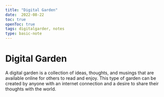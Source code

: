 ```yaml
---
title: "Digital Garden"
date:  2022-08-22
toc: true
openToc: true
tags: digitalgarder, notes
type: basic-note
---
```

# Digital Garden

A digital garden is a collection of ideas, thoughts, and musings that are available online for others to read and enjoy. This type of garden can be created by anyone with an internet connection and a desire to share their thoughts with the world.